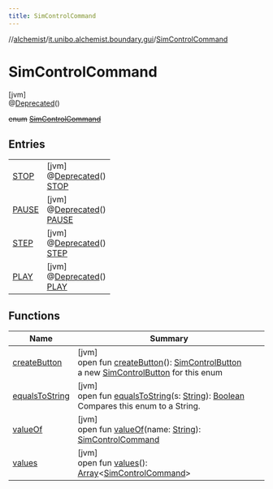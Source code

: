 ```yaml
---
title: SimControlCommand
---
```

//[alchemist](../../../index.html)/[it.unibo.alchemist.boundary.gui](../index.html)/[SimControlCommand](index.html)



# SimControlCommand



[jvm]\
@[Deprecated](https://docs.oracle.com/javase/8/docs/api/java/lang/Deprecated.html)()



~~enum~~ [~~SimControlCommand~~](index.html)



## Entries


| | |
|---|---|
| [STOP](-s-t-o-p/index.html) | [jvm]<br>@[Deprecated](https://docs.oracle.com/javase/8/docs/api/java/lang/Deprecated.html)()<br>[STOP](-s-t-o-p/index.html) |
| [PAUSE](-p-a-u-s-e/index.html) | [jvm]<br>@[Deprecated](https://docs.oracle.com/javase/8/docs/api/java/lang/Deprecated.html)()<br>[PAUSE](-p-a-u-s-e/index.html) |
| [STEP](-s-t-e-p/index.html) | [jvm]<br>@[Deprecated](https://docs.oracle.com/javase/8/docs/api/java/lang/Deprecated.html)()<br>[STEP](-s-t-e-p/index.html) |
| [PLAY](-p-l-a-y/index.html) | [jvm]<br>@[Deprecated](https://docs.oracle.com/javase/8/docs/api/java/lang/Deprecated.html)()<br>[PLAY](-p-l-a-y/index.html) |


## Functions


| Name | Summary |
|---|---|
| [createButton](create-button.html) | [jvm]<br>open fun [createButton](create-button.html)(): [SimControlButton](../-sim-control-button/index.html)<br>a new [SimControlButton](../-sim-control-button/index.html) for this enum |
| [equalsToString](equals-to-string.html) | [jvm]<br>open fun [equalsToString](equals-to-string.html)(s: [String](https://docs.oracle.com/javase/8/docs/api/java/lang/String.html)): [Boolean](https://kotlinlang.org/api/latest/jvm/stdlib/kotlin/-boolean/index.html)<br>Compares this enum to a String. |
| [valueOf](value-of.html) | [jvm]<br>open fun [valueOf](value-of.html)(name: [String](https://docs.oracle.com/javase/8/docs/api/java/lang/String.html)): [SimControlCommand](index.html) |
| [values](values.html) | [jvm]<br>open fun [values](values.html)(): [Array](https://kotlinlang.org/api/latest/jvm/stdlib/kotlin/-array/index.html)<[SimControlCommand](index.html)> |

